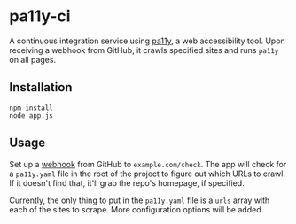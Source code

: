 # pa11y-ci

A continuous integration service using [pa11y](https://github.com/nature/pa11y), a web accessibility tool. Upon receiving a webhook from GitHub, it crawls specified sites and runs `pa11y` on all pages.

## Installation

    npm install
    node app.js

## Usage

Set up a [webhook](https://developer.github.com/webhooks/creating/) from GitHub to `example.com/check`. The app will check for a `pa11y.yaml` file in the root of the project to figure out which URLs to crawl. If it doesn't find that, it'll grab the repo's homepage, if specified.

Currently, the only thing to put in the `pa11y.yaml` file is a `urls` array with each of the sites to scrape. More configuration options will be added.
